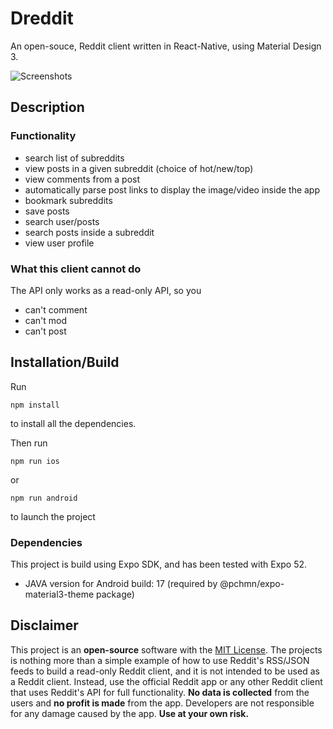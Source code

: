 # Dreddit

An open-souce, Reddit client written in React-Native, using Material Design 3.

![Screenshots](website/screenshots.png)

## Description

### Functionality

- search list of subreddits
- view posts in a given subreddit (choice of hot/new/top)
- view comments from a post
- automatically parse post links to display the image/video inside the app
- bookmark subreddits
- save posts
- search user/posts
- search posts inside a subreddit
- view user profile

### What this client cannot do

The API only works as a read-only API, so you

- can't comment
- can't mod
- can't post

## Installation/Build

Run

```
npm install
```

to install all the dependencies.

Then run

```
npm run ios
```

or

```
npm run android
```

to launch the project

### Dependencies

This project is build using Expo SDK, and has been tested with Expo 52.

- JAVA version for Android build: 17 (required by @pchmn/expo-material3-theme package)

## Disclaimer

This project is an **open-source** software with the [MIT License](https://github.com/tictechtown/dreddit/blob/main/LICENSE). The projects is nothing more than a simple example of how to use Reddit's RSS/JSON feeds to build a read-only Reddit client, and it is not intended to be used as a Reddit client. Instead, use the official Reddit app or any other Reddit client that uses Reddit's API for full functionality. **No data is collected** from the users and **no profit is made** from the app. Developers are not responsible for any damage caused by the app. **Use at your own risk.**
